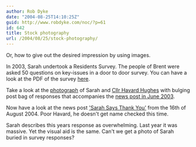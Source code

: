 ```yaml
---
author: Rob Dyke
date: "2004-08-25T14:10:25Z"
guid: http://www.robdyke.com/noc/?p=61
id: 642
title: Stock photography
url: /2004/08/25/stock-photography/
---
```

Or, how to give out the desired impression by using images.

In 2003, Sarah undertook a Residents Survey. The people of Brent were asked 50 questions on key-issues in a door to door survey. You can have a look at the PDF of the survey [here](http://www.brentlibdems.org.uk/resources/sites/217.160.173.25-3e678870b1c3f9.89263653/Sarah+Teather+MP%27s+Residents+Survey.pdf).

Take a look at the [photograph](http://www.brentlibdems.org.uk/images/sites/217.160.173.25-3e678870b1c3f9.89263653/6.jpeg) of Sarah and [Cllr Havard Hughes](http://www.brent.gov.uk/Democracy.nsf/200742b2d0c7ccaa80256a9400404f4c/0d54251da472eaed80256a960056bc6f!OpenDocument) with bulging post bag of responses that accompanies the [news post in June 2003](http://www.brentlibdems.org.uk/news/9.html).

Now have a look at the news post ['Sarah Says Thank You'](http://www.brentlibdems.org.uk/news/153.html) from the 16th of August 2004. Poor Havard, he doesn't get name checked this time.

Sarah describes this years response as overwhelming. Last year it was massive. Yet the visual aid is the same. Can't we get a photo of Sarah buried in survey responses?